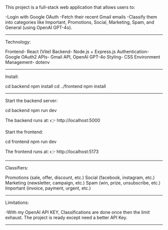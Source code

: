 This project is a full-stack web application that allows users to:

-Login with Google OAuth
-Fetch their recent Gmail emails
-Classify them into categories like Important, Promotions, Social, Marketing, Spam, and General (using OpenAI GPT-4o).

---

Technology:

Frontend- React (Vite)
Backend-	Node.js + Express.js
Authentication-	Google OAuth2
APIs-	Gmail API, OpenAI GPT-4o
Styling-	CSS
Environment Management-	dotenv

---

Install:

cd backend
npm install
cd ../frontend
npm install

---

Start the backend server:

cd backend
npm run dev


The backend runs at:
👉 http://localhost:5000

Start the frontend:

cd frontend
npm run dev


The frontend runs at:
👉 http://localhost:5173

---

Classifiers:

Promotions (sale, offer, discount, etc.)
Social (facebook, instagram, etc.)
Marketing (newsletter, campaign, etc.)
Spam (win, prize, unsubscribe, etc.)
Important (invoice, payment, urgent, etc.)

---

Limitations: 

-With my OpenAI API KEY, Classifications are done once then the limit exhaust. The project is ready except need a better API Key.

---
